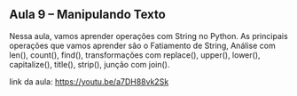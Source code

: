 ## Aula 9 – Manipulando Texto

Nessa aula, vamos aprender operações com String no Python. As principais operações que vamos aprender são o Fatiamento de String,
Análise com len(), count(), find(), transformações com replace(), upper(), lower(), capitalize(), title(), strip(), junção com join().

link da aula: https://youtu.be/a7DH88vk2Sk
